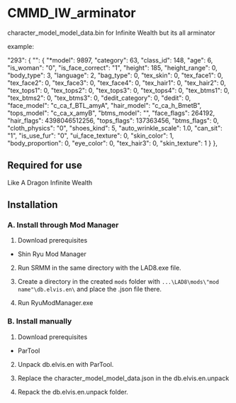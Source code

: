 # CMMD_IW_arminator
character_model_model_data.bin for Infinite Wealth but its all arminator

example:

  "293": {
    "": {
      "*model": 9897,
      "category": 63,
      "class_id": 148,
      "age": 6,
      "is_woman": "0",
      "is_face_correct": "1",
      "height": 185,
      "height_range": 0,
      "body_type": 3,
      "language": 2,
      "bag_type": 0,
      "tex_skin": 0,
      "tex_face1": 0,
      "tex_face2": 0,
      "tex_face3": 0,
      "tex_face4": 0,
      "tex_hair1": 0,
      "tex_hair2": 0,
      "tex_tops1": 0,
      "tex_tops2": 0,
      "tex_tops3": 0,
      "tex_tops4": 0,
      "tex_btms1": 0,
      "tex_btms2": 0,
      "tex_btms3": 0,
      "dedit_category": 0,
      "dedit": 0,
      "face_model": "c_ca_f_BTL_amyA",
      "hair_model": "c_ca_h_BmetB",
      "tops_model": "c_ca_x_amyB",
      "btms_model": "",
      "face_flags": 264192,
      "hair_flags": 4398046512256,
      "tops_flags": 137363456,
      "btms_flags": 0,
      "cloth_physics": "0",
      "shoes_kind": 5,
      "auto_wrinkle_scale": 1.0,
      "can_sit": "1",
      "is_use_fur": "0",
      "ui_face_texture": 0,
      "skin_color": 1,
      "body_proportion": 0,
      "eye_color": 0,
      "tex_hair3": 0,
      "skin_texture": 1
    }
  },

## Required for use

Like A Dragon Infinite Wealth

## Installation

### A. Install through Mod Manager

1. Download prerequisites
  - Shin Ryu Mod Manager

2. Run SRMM in the same directory with the LAD8.exe file.

3. Create a directory in the created `mods` folder with `...\LAD8\mods\"mod name"\db.elvis.en\` and place the .json file there.

4. Run RyuModManager.exe

### B. Install manually

1. Download prerequisites
  - ParTool

2. Unpack db.elvis.en with ParTool.

3. Replace the character_model_model_data.json in the db.elvis.en.unpack

4. Repack the db.elvis.en.unpack folder.

